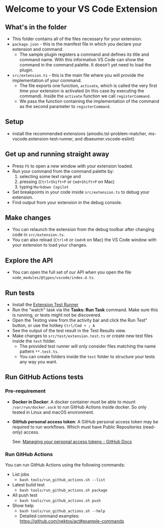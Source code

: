 # Welcome to your VS Code Extension

## What's in the folder

* This folder contains all of the files necessary for your extension.
* `package.json` - this is the manifest file in which you declare your extension and command.
  * The sample plugin registers a command and defines its title and command name. With this information VS Code can show the command in the command palette. It doesn’t yet need to load the plugin.
* `src/extension.ts` - this is the main file where you will provide the implementation of your command.
  * The file exports one function, `activate`, which is called the very first time your extension is activated (in this case by executing the command). Inside the `activate` function we call `registerCommand`.
  * We pass the function containing the implementation of the command as the second parameter to `registerCommand`.

## Setup

* install the recommended extensions (amodio.tsl-problem-matcher, ms-vscode.extension-test-runner, and dbaeumer.vscode-eslint)


## Get up and running straight away

* Press `F5` to open a new window with your extension loaded.
* Run your command from the command palette by:
  1. selecting some text range and 
  2. pressing (`Ctrl+Shift+P` or `Cmd+Shift+P` on Mac)
  3. typing `Markdown Copilot`
* Set breakpoints in your code inside `src/extension.ts` to debug your extension.
* Find output from your extension in the debug console.

## Make changes

* You can relaunch the extension from the debug toolbar after changing code in `src/extension.ts`.
* You can also reload (`Ctrl+R` or `Cmd+R` on Mac) the VS Code window with your extension to load your changes.


## Explore the API

* You can open the full set of our API when you open the file `node_modules/@types/vscode/index.d.ts`.

## Run tests

* Install the [Extension Test Runner](https://marketplace.visualstudio.com/items?itemName=ms-vscode.extension-test-runner)
* Run the "watch" task via the **Tasks: Run Task** command. Make sure this is running, or tests might not be discovered.
* Open the Testing view from the activity bar and click the Run Test" button, or use the hotkey `Ctrl/Cmd + ; A`
* See the output of the test result in the Test Results view.
* Make changes to `src/test/extension.test.ts` or create new test files inside the `test` folder.
  * The provided test runner will only consider files matching the name pattern `**.test.ts`.
  * You can create folders inside the `test` folder to structure your tests any way you want.

## Run GitHub Actions tests

### Pre-requirement

- **Docker in Docker**:
  A docker container must be able to mount `/var/run/docker.sock` to run GitHub Actions inside docker.
  So only tested in Linux and macOS environment.
- **GitHub personal access token**:
  A GitHub personal access token may be required to run workflows.
  Which must have Public Repositories (read-only) access.

  See: [Managing your personal access tokens - GitHub Docs](https://docs.github.com/en/authentication/keeping-your-account-and-data-secure/managing-your-personal-access-tokens)

### Run GitHub Actions

You can run GitHub Actions using the following commands:
* List jobs
  * `bash tools/run_github_actions.sh --list`
* Latest bulid test
  * `bash tools/run_github_actions.sh package`
* All push test
  * `bash tools/run_github_actions.sh push`
* Show help
  * `bash tools/run_github_actions.sh --help`
  * Detailed command examples: <https://github.com/nektos/act#example-commands>